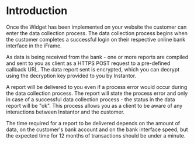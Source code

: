 # Introduction

Once the Widget has been implemented on your website the customer can enter the data collection process. The data collection process begins when the customer completes a successful login on their respective online bank interface in the iFrame.

As data is being received from the bank - one or more reports are compiled and sent to you as client as a HTTPS POST request to a pre-defined callback URL. The data report sent is encrypted, which you can decrypt using the decryption key provided to you by Instantor.

A report will be delivered to you even if a process error would occur during the data collection process. The report will state the process error and only in case of a successful data collection process - the status in the data report will be "ok". This process allows you as a client to be aware of any interactions between Instantor and the customer.

The time required for a report to be delivered depends on the amount of data, on the customer's bank account and on the bank interface speed, but the expected time for 12 months of transactions should be under a minute.

